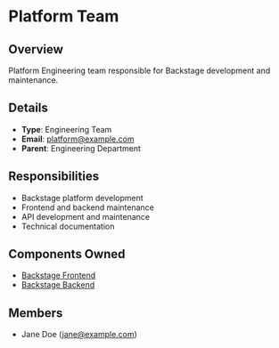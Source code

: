 # Platform Team

## Overview
Platform Engineering team responsible for Backstage development and maintenance.

## Details
* **Type**: Engineering Team
* **Email**: platform@example.com
* **Parent**: Engineering Department

## Responsibilities
* Backstage platform development
* Frontend and backend maintenance
* API development and maintenance
* Technical documentation

## Components Owned
* [Backstage Frontend](../components/backstage-frontend.md)
* [Backstage Backend](../components/backstage-backend.md)

## Members
* Jane Doe (jane@example.com)

